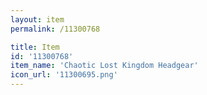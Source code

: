 ```yaml
---
layout: item
permalink: /11300768

title: Item
id: '11300768'
item_name: 'Chaotic Lost Kingdom Headgear'
icon_url: '11300695.png'
---
```

